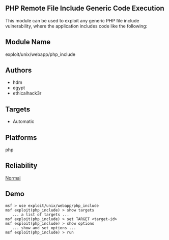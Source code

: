 ## PHP Remote File Include Generic Code Execution

This module can be used to exploit any generic PHP file 
include vulnerability, where the application includes code 
like the following: <?php include($_GET['path']); ?>


## Module Name
exploit/unix/webapp/php_include

## Authors
* hdm
* egypt
* ethicalhack3r




## Targets
* Automatic


## Platforms
php

## Reliability
[Normal](https://github.com/rapid7/metasploit-framework/wiki/Exploit-Ranking)

## Demo

```
msf > use exploit/unix/webapp/php_include
msf exploit(php_include) > show targets
   ... a list of targets ...
msf exploit(php_include) > set TARGET <target-id>
msf exploit(php_include) > show options
   ... show and set options ...
msf exploit(php_include) > run
```
    
    